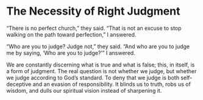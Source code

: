 # The Necessity of Right Judgment

“There is no perfect church,” they said.
“That is not an excuse to stop walking on the path toward perfection,” I answered.

“Who are you to judge? Judge not,” they said.
“And who are you to judge me by saying, ‘Who are you to judge?’” I answered.

We are constantly discerning what is true and what is false; this, in itself, is a form of judgment. The real question is not whether we judge, but whether we judge according to God’s standard. To deny that we judge is both self-deceptive and an evasion of responsibility. It blinds us to truth, robs us of wisdom, and dulls our spiritual vision instead of sharpening it.
